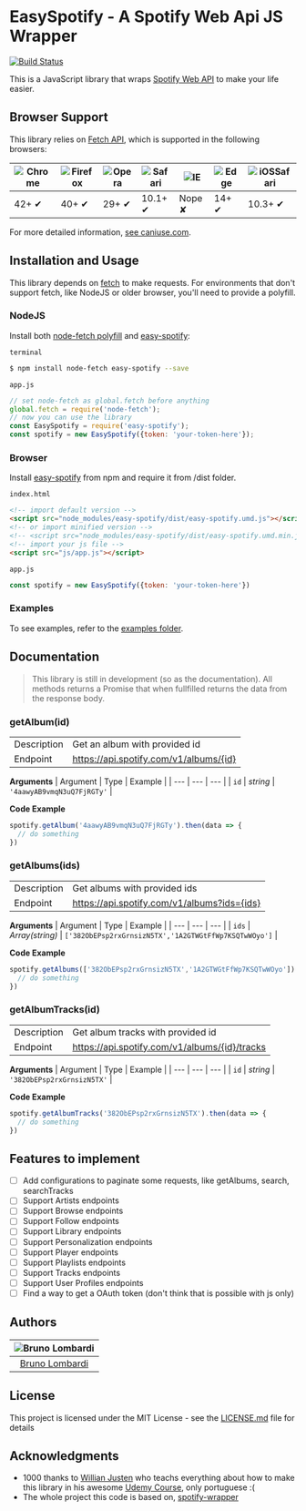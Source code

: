 # EasySpotify - A Spotify Web Api JS Wrapper

[![Build Status](https://travis-ci.org/bruno-lombardi/easy-spotify.svg?branch=master)](https://travis-ci.org/bruno-lombardi/easy-spotify)

This is a JavaScript library that wraps [Spotify Web API](https://developer.spotify.com/documentation/web-api/) to make your life easier.

## Browser Support

This library relies on [Fetch API](https://fetch.spec.whatwg.org/), which is supported in the following browsers:

![Chrome](https://github.com/alrra/browser-logos/raw/master/src/chrome/chrome_48x48.png) | ![Firefox](https://github.com/alrra/browser-logos/raw/master/src/firefox/firefox_48x48.png) | ![Opera](https://github.com/alrra/browser-logos/raw/master/src/opera/opera_48x48.png) | ![Safari](https://github.com/alrra/browser-logos/raw/master/src/safari/safari_48x48.png) | ![IE](https://cloud.githubusercontent.com/assets/398893/3528325/20373e76-078e-11e4-8e3a-1cb86cf506f0.png) | ![Edge](https://github.com/alrra/browser-logos/raw/master/src/edge/edge_48x48.png) | ![iOSSafari](https://github.com/alrra/browser-logos/raw/master/src/safari-ios/safari-ios_48x48.png) |
--- | --- | --- | --- | --- | --- | --- |
42+ ✔ | 40+ ✔ | 29+ ✔ | 10.1+ ✔ | Nope ✘ | 14+ ✔ | 10.3+ ✔ |

For more detailed information, [see caniuse.com](https://caniuse.com/#feat=fetch).

## Installation and Usage
This library depends on [fetch](https://fetch.spec.whatwg.org/) to make requests. For environments that don't support fetch, like NodeJS or older browser, you'll need to provide a polyfill.

### NodeJS

Install both [node-fetch polyfill](https://github.com/bitinn/node-fetch) and [easy-spotify](https://www.npmjs.com/package/easy-spotify): 

`terminal`
```sh
$ npm install node-fetch easy-spotify --save
```
`app.js`
```js
// set node-fetch as global.fetch before anything
global.fetch = require('node-fetch');
// now you can use the library
const EasySpotify = require('easy-spotify');
const spotify = new EasySpotify({token: 'your-token-here'});
```
### Browser

Install [easy-spotify](https://www.npmjs.com/package/easy-spotify) from npm and require it from /dist folder.

`index.html`
```html
<!-- import default version -->
<script src="node_modules/easy-spotify/dist/easy-spotify.umd.js"></script>
<!-- or import minified version -->
<!-- <script src="node_modules/easy-spotify/dist/easy-spotify.umd.min.js"></script> -->
<!-- import your js file -->
<script src="js/app.js"></script>
```

`app.js`
```js
const spotify = new EasySpotify({token: 'your-token-here'})
```

### Examples
To see examples, refer to the [examples folder](https://github.com/bruno-lombardi/easy-spotify/tree/master/examples).

## Documentation

> This library is still in development (so as the documentation). All methods returns a Promise that when fullfilled returns the data from the response body.

### getAlbum(id)

| | |
| ---| --- |
| Description | Get an album with provided id |
| Endpoint | https://api.spotify.com/v1/albums/{id} |

**Arguments**
| Argument | Type | Example |
| --- | --- | --- |
| `id` | *string* | `'4aawyAB9vmqN3uQ7FjRGTy'` |

**Code Example**
```js
spotify.getAlbum('4aawyAB9vmqN3uQ7FjRGTy').then(data => {
  // do something
})
```

### getAlbums(ids)

| | |
| --- | --- |
| Description | Get albums with provided ids |
| Endpoint | https://api.spotify.com/v1/albums?ids={ids} |

**Arguments**
| Argument | Type | Example |
| --- | --- | --- |
| `ids` | *Array(string)* | `['382ObEPsp2rxGrnsizN5TX','1A2GTWGtFfWp7KSQTwWOyo']` |

**Code Example**
```js
spotify.getAlbums(['382ObEPsp2rxGrnsizN5TX','1A2GTWGtFfWp7KSQTwWOyo']).then(data => {
  // do something
})
```

### getAlbumTracks(id)

| | |
| --- | --- |
| Description | Get album tracks with provided id |
| Endpoint | https://api.spotify.com/v1/albums/{id}/tracks |

**Arguments**
| Argument | Type | Example |
| --- | --- | --- |
| `id` | *string* | `'382ObEPsp2rxGrnsizN5TX'` |

**Code Example**
```js
spotify.getAlbumTracks('382ObEPsp2rxGrnsizN5TX').then(data => {
  // do something
})
```

## Features to implement
- [ ] Add configurations to paginate some requests, like getAlbums, search, searchTracks
- [ ] Support Artists endpoints
- [ ] Support Browse endpoints
- [ ] Support Follow endpoints
- [ ] Support Library endpoints
- [ ] Support Personalization endpoints
- [ ] Support Player endpoints
- [ ] Support Playlists endpoints
- [ ] Support Tracks endpoints
- [ ] Support User Profiles endpoints
- [ ] Find a way to get a OAuth token (don't think that is possible with js only)

## Authors

| ![Bruno Lombardi](https://avatars2.githubusercontent.com/u/7153294?s=150&v=4)|
|:---------------------:|
|  [Bruno Lombardi](https://github.com/bruno-lombardi)   |

## License

This project is licensed under the MIT License - see the [LICENSE.md](LICENSE.md) file for details

## Acknowledgments

* 1000 thanks to [Willian Justen](https://github.com/willianjusten/) who teachs everything about how to make this library in his awesome [Udemy Course](https://www.udemy.com/js-com-tdd-na-pratica/), only portuguese :(
* The whole project this code is based on, [spotify-wrapper](https://github.com/willianjusten/spotify-wrapper)
